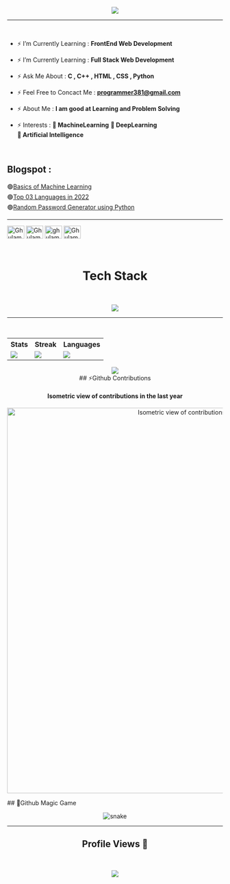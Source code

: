 <p align="center">
          <a href="https://github.com/hydraphyzer"><img src="https://readme-typing-svg.herokuapp.com?font=&duration=2000&color=F9FF33&background=22CC3300&center=true&vCenter=true&width=500&lines=DSA+%7C+OOP+%7C+C%2B%2B+%7C+C+|;HTML+%7C+CSS+%7C+Python+|;Inetersted+to+Learn+New+Stacks"](https://git.io/typing-svg)></a>
</p>
<hr>
<br>

- ⚡ I’m Currently Learning : **FrontEnd Web Development**

- ⚡ I’m Currently Learning : **Full Stack Web Development**

- ⚡ Ask Me About : **C , C++ , HTML , CSS , Python**

- ⚡ Feel Free to Concact Me : **programmer381@gmail.com**

- ⚡ About Me : **I am good at Learning and Problem Solving**

- ⚡ Interests : **🎯 MachineLearning** <bd>**🎯 DeepLearning**<br> **🎯 Artificial Intelligence**
<br>
<h2 align ="left"><a href="ghulamtalks1.blogspot.com"></a>Blogspot :</h2>
🟢<a href="https://ghulamtalks1.blogspot.com/2022/11/basics-of-machine-learning.html">Basics of Machine Learning</a> <br>
🟢<a href="https://ghulamtalks1.blogspot.com/2022/11/basics-of-machine-learning.html">Top 03 Languages in 2022</a> <br>
🟢<a href="https://ghulamtalks1.blogspot.com/2022/11/basics-of-machine-learning.html">Random Password Generator using Python</a> 
<br>
<hr>
</p align="center">
<a href="https://twitter.com/GhulamA381" target="blank"><img align="center" src="https://raw.githubusercontent.com/rahuldkjain/github-profile-readme-generator/master/src/images/icons/Social/twitter.svg" alt="GhulamA381" height="30" width="40" /></a>
<a href="https://www.linkedin.com/in/ghulam-ahmad-840a06249/" target="blank"><img align="center" src="https://raw.githubusercontent.com/rahuldkjain/github-profile-readme-generator/master/src/images/icons/Social/linked-in-alt.svg" alt="Ghulam Ahmad" height="30" width="40" /></a>
<a href="https://www.instagram.com/ghulamahmad_1/" target="blank"><img align="center" src="https://raw.githubusercontent.com/rahuldkjain/github-profile-readme-generator/master/src/images/icons/Social/instagram.svg" alt="ghulamahmad_1" height="30" width="40" /></a>
<a href="https://leetcode.com/GhulamAhmad381/" target="blank"><img align="center" src="https://raw.githubusercontent.com/rahuldkjain/github-profile-readme-generator/master/src/images/icons/Social/leet-code.svg" alt="GhulamAhmad381" height="30" width="40" /></a>
</p>
<br>
</p>
<h1 align="center"> Tech Stack</h1><br>
<p align="center">
  <a href="https://skillicons.dev">
    <img src="https://skillicons.dev/icons?i=html,css,c,cpp,git,github,py," />
  </a>
</p>
<hr>
<table>
  <tr>
    <th>Stats</th>
    <th>Streak</th>
    <th>Languages</th>
  </tr>
  <tr>
    <td><img src="https://github-profile-summary-cards.vercel.app/api/cards/stats?username=ghulamahma&theme=2077"/></td>
    <td><a href="https://git.io/streak-stats"><img src="https://streak-stats.demolab.com/?user=ghulamahma&theme=radical&hide_border=true&border_radius=32&date_format=j%20M%5B%20Y%5D&ring=888888"/></a></td>
    <td><img src="https://github-profile-summary-cards.vercel.app/api/cards/repos-per-language?username=ghulamahma&theme=2077"/></td>
  </tr>
   <br>
</table>
<p align="center">
          <img src="https://github-profile-summary-cards.vercel.app/api/cards/profile-details?username=ghulamahma&theme=2077&hide_border=false" />
    </span></a>
<br>
## ⚡️Github Contributions

<h4 align="center">Isometric view of contributions in the last year</h4>

<p align="center">
  <a href="./profile-3d-contrib/profile-night-rainbow.svg">
    <img width="900" src="./profile-3d-contrib/profile-night-rainbow.svg" alt="Isometric view of contributions in the last year">
  </a>
</p>
## 🐛Github Magic Game

<p align="center">
  <img src="https://github.com/ghulamahma/ghulamahma/raw/output/github-contribution-grid-snake.svg" alt="snake">
</p>

<hr>
<h2 align = "center">Profile Views 👀</h2> 
<br> 
<p align = "center">
<img src="https://profile-counter.glitch.me/ghulamahma/count.svg" />
</p>
</p>
